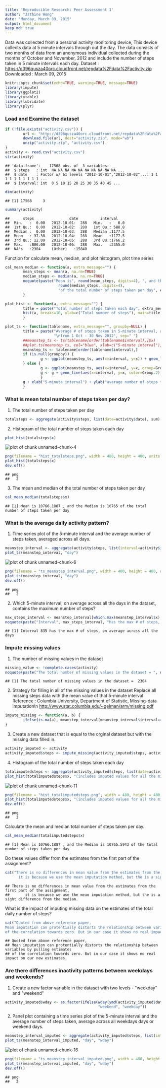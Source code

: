 ```yaml
---
title: 'Reproducible Research: Peer Assessment 1'
author: "Jathine Wong"
date: "Monday, March 09, 2015"
output: html_document
keep_md: true
---
```


Data was collected from a personal activity monitoring device,
This device collects data at 5 minute intervals through out the day. 
The data consists of two months of data from an anonymous individual collected during
the months of October and November, 2012 and include the number of steps taken in 5
minute intervals each day.
Dataset : <https://d396qusza40orc.cloudfront.net/repdata%2Fdata%2Factivity.zip>
Downloaded : March 09, 2015


```r
knitr::opts_chunk$set(echo=TRUE, warning=TRUE, message=TRUE)
library(impute)
library(ggplot2)
library(xtable)
library(lubridate)
library(plyr)
```

### Load and Examine the dataset

```r
if (!file.exists("activity.csv")) {
        url <- "http://d396qusza40orc.cloudfront.net/repdata%2Fdata%2Factivity.zip"
        download.file(url, dest="activity.zip", mode="wb")
        unzip("activity.zip", "activity.csv")
}
activity <- read.csv("activity.csv")
str(activity)
```

```
## 'data.frame':	17568 obs. of  3 variables:
##  $ steps   : int  NA NA NA NA NA NA NA NA NA NA ...
##  $ date    : Factor w/ 61 levels "2012-10-01","2012-10-02",..: 1 1 1 1 1 1 1 1 1 1 ...
##  $ interval: int  0 5 10 15 20 25 30 35 40 45 ...
```

```r
dim(activity)
```

```
## [1] 17568     3
```

```r
summary(activity)
```

```
##      steps                date          interval     
##  Min.   :  0.00   2012-10-01:  288   Min.   :   0.0  
##  1st Qu.:  0.00   2012-10-02:  288   1st Qu.: 588.8  
##  Median :  0.00   2012-10-03:  288   Median :1177.5  
##  Mean   : 37.38   2012-10-04:  288   Mean   :1177.5  
##  3rd Qu.: 12.00   2012-10-05:  288   3rd Qu.:1766.2  
##  Max.   :806.00   2012-10-06:  288   Max.   :2355.0  
##  NA's   :2304     (Other)   :15840
```

Function for calculate mean, median, and plot histogram, plot time series

```r
cal_mean_median <- function(a, extra_message="") {
        mean_steps <- mean(a, na.rm=TRUE)
        median_steps <- median(a, na.rm=TRUE)
        noquote(paste("Mean is", round(mean_steps, digits=4), ", and the Median is", 
                        round(median_steps, digits=4), 
                        "of the total number of steps taken per day", extra_message, sep=" "))
        }

plot_hist <- function(a, extra_message="") {
        title = paste("Total number of steps taken each day", extra_message, sep = " ")
        hist(a, breaks=10, xlab=c("Total number of steps"), main=title, col="light blue")
        }

plot_ts <- function(tablename, extra_message="", groupby=NULL) {
        title = paste("Average # of steps taken in 5-minute interval, averaged across all", extra_message,
                      "\nfrom 1 Oct - 30 Nov 2012", sep=" ")
        ##meanstep_ts <- ts(tablename[order(tablename$interval),]$x)
        ##plot.ts(meanstep_ts, col="blue", xlab=c("5-minute interval"), ylab="average number of steps taken", main=title)
        meanstep_ts <- tablename[order(tablename$interval),]
        if (is.null(groupby)) {
                g <- ggplot(meanstep_ts, aes(x=interval, y=x)) + geom_line(color="blue") 
        } else {
                g <- ggplot(meanstep_ts, aes(x=interval, y=x, group=Group.2)) 
                g <- g + geom_line(aes(x=interval, y=x, color=Group.2)) + facet_wrap(~Group.2, nrow=2)
                }
        g + xlab("5-minute interval") + ylab("average number of steps taken, averaged across all days")
        }
```
### What is mean total number of steps taken per day?

1. The total number of steps taken per day

```r
totalsteps <- aggregate(activity$steps, list(date=activity$date), sum)
```

2. Histogram of the total number of steps taken each day

```r
plot_hist(totalsteps$x)
```

![plot of chunk unnamed-chunk-4](figure/unnamed-chunk-4-1.png) 

```r
png(filename = "hist_totalsteps.png", width = 480, height = 480, units = "px")
plot_hist(totalsteps$x)
dev.off()
```

```
## png 
##   2
```

3. The mean and median of the total number of steps taken per day

```r
cal_mean_median(totalsteps$x)
```

```
## [1] Mean is 10766.1887 , and the Median is 10765 of the total number of steps taken per day
```

### What is the average daily activity pattern?

1. Time series plot of the 5-minute interval and the average number of steps taken, averaged across all days.

```r
meanstep_interval <- aggregate(activity$steps, list(interval=activity$interval), mean, na.rm=TRUE)
plot_ts(meanstep_interval, "day")
```

![plot of chunk unnamed-chunk-6](figure/unnamed-chunk-6-1.png) 

```r
png(filename = "ts_meanstep_interval.png", width = 480, height = 480, units = "px")
plot_ts(meanstep_interval, "day")
dev.off()
```

```
## png 
##   2
```

2. Which 5-minute interval, on average across all the days in the dataset, contains the maximum number of steps?

```r
max_steps_interval <- meanstep_interval[which.max(meanstep_interval$x),]$interval
noquote(paste("Interval", max_steps_interval, "has the max # of steps, on average across all the days", sep=" "))
```

```
## [1] Interval 835 has the max # of steps, on average across all the days
```

### Impute missing values

1. The number of missing values in the dataset

```r
missing_value <- !complete.cases(activity)
noquote(paste("The total number of missing values in the dataset = ", nrow(activity[missing_value,]), sep=" "))
```

```
## [1] The total number of missing values in the dataset =  2304
```

2. Strategy for filling in all of the missing values in the dataset 
        Replace all missing steps data with the mean value of that 5-minute interval
        Reference : Columbia University, Department of Statistic, Missing-data imputation\n
        <http://www.stat.columbia.edu/~gelman/arm/missing.pdf>

```r
impute_missing <- function(a, b) {
        ifelse(is.na(a), meanstep_interval[meanstep_interval$interval==b,]$x, a)
}
```

3. Create a new dataset that is equal to the orginal dataset but with the missing data filled in.

```r
activity_imputed <- activity
activity_imputed$steps <- impute_missing(activity_imputed$steps, activity_imputed$interval)
```

4. Histogram of the total number of steps taken each day 

```r
totalimputedsteps <- aggregate(activity_imputed$steps, list(date=activity_imputed$date), sum)
plot_hist(totalimputedsteps$x, "(includes imputed values for all the missing steps data)")
```

![plot of chunk unnamed-chunk-11](figure/unnamed-chunk-11-1.png) 

```r
png(filename = "hist_totalimputedsteps.png", width = 480, height = 480, units = "px")
plot_hist(totalimputedsteps$x, "(includes imputed values for all the missing steps data)")
dev.off()
```

```
## png 
##   2
```

Calculate the mean and median total number of steps taken per day.

```r
cal_mean_median(totalimputedsteps$x)
```

```
## [1] Mean is 10766.1887 , and the Median is 10765.5943 of the total number of steps taken per day
```

Do these values differ from the estimates from the first part of the assignment?

```r
cat("There is no differences in mean value from the estimates from the first part of the assignment,
      it is because we use the mean imputation method, but the is a sight difference from the median.")
```

```
## There is no differences in mean value from the estimates from the first part of the assignment,
##       it is because we use the mean imputation method, but the is a sight difference from the median.
```

What is the impact of imputing missing data on the estimates of the total daily number of steps?

```r
cat("Quoted from above reference paper, 
Mean imputation can protentially distorts the relationship between variables by pulling estimates 
of the correlation towards zero. But in our case it shows no real impact on our new estimates.")
```

```
## Quoted from above reference paper, 
## Mean imputation can protentially distorts the relationship between variables by pulling estimates 
## of the correlation towards zero. But in our case it shows no real impact on our new estimates.
```

### Are there differences inactivity patterns between weekdays and weekends?

1. Create a new factor variable in the dataset with two levels - "weekday" and "weekend"

```r
activity_imputed$wday <- as.factor(ifelse(wday(ymd(activity_imputed$date), label=T) %in% c("Sat", "Sun"), 
                                          "weekend", "weekday"))
```

2. Panel plot containing a time series plot of the 5-minute interval and the average number of steps taken, 
        average across all weekdays days or weekend days.

```r
meanstep_interval_imputed <- aggregate(activity_imputed$steps, list(interval=activity_imputed$interval, activity_imputed$wday), mean, na.rm=TRUE)
plot_ts(meanstep_interval_imputed, "day", "wday")
```

![plot of chunk unnamed-chunk-16](figure/unnamed-chunk-16-1.png) 

```r
png(filename = "ts_meanstep_interval_imputed.png", width = 480, height = 480, units = "px")
plot_ts(meanstep_interval_imputed, "day", "wday")
dev.off()
```

```
## png 
##   2
```
